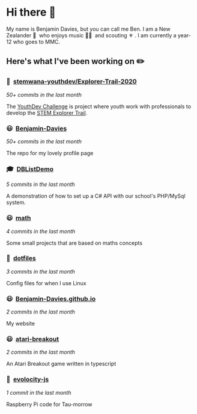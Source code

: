 # Hi there 👋

My name is Benjamin Davies, but you can call me Ben. I am a New Zealander 🥝 &nbsp;who enjoys music 🎸🎷 &nbsp;and scouting ⚜️ . I am currently a year-12 who goes to MMC.

## Here's what I've been working on ✏️


### 🤵&nbsp; [stemwana-youthdev/Explorer-Trail-2020](https://stemexplorertrail.nz)

*50+ commits in the last month*

The [YouthDev Challenge](https://stemwana.nz/2020-stem-initiative/#page-484:~:text=YOUTHDEV%20CHALLENGE) is project where youth work with professionals to develop the [STEM Explorer Trail](https://stemexplorertrail.nz/).


### 😃&nbsp; [Benjamin-Davies](https://github.com/Benjamin-Davies/Benjamin-Davies)

*50+ commits in the last month*

The repo for my lovely profile page


### 🎓&nbsp; [DBListDemo](https://github.com/Benjamin-Davies/DBListDemo)

*5 commits in the last month*

A demonstration of how to set up a C# API with our school's PHP/MySql system.


### 😃&nbsp; [math](https://benjamin-davies.github.io/math/)

*4 commits in the last month*

Some small projects that are based on maths concepts


### 🐧&nbsp; [dotfiles](https://github.com/Benjamin-Davies/dotfiles)

*3 commits in the last month*

Config files for when I use Linux


### 😃&nbsp; [Benjamin-Davies.github.io](https://Benjamin-Davies.github.io/)

*2 commits in the last month*

My website


### 😃&nbsp; [atari-breakout](https://github.com/Benjamin-Davies/atari-breakout)

*2 commits in the last month*

An Atari Breakout game written in typescript


### 🚗&nbsp; [evolocity-js](https://github.com/Benjamin-Davies/evolocity-js)

*1 commit in the last month*

Raspberry Pi code for Tau-morrow

